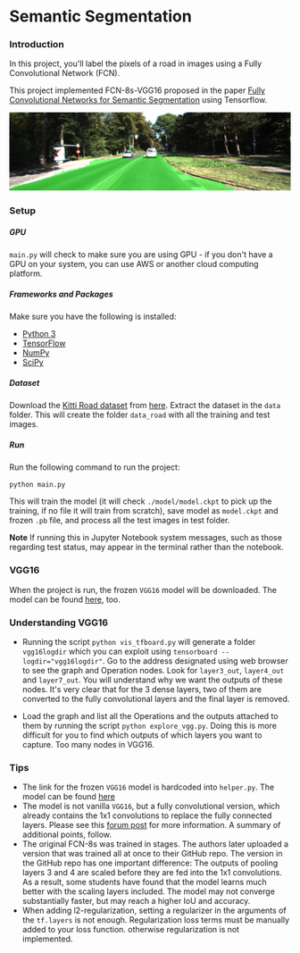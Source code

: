 # Semantic Segmentation
### Introduction
In this project, you'll label the pixels of a road in images using a Fully Convolutional Network (FCN).

This project implemented FCN-8s-VGG16 proposed in the paper [Fully Convolutional Networks for Semantic Segmentation](https://arxiv.org/abs/1411.4038v2) using Tensorflow.

![sample][0]

### Setup
##### GPU
`main.py` will check to make sure you are using GPU - if you don't have a GPU on your system, you can use AWS or another cloud computing platform.
##### Frameworks and Packages
Make sure you have the following is installed:
 - [Python 3](https://www.python.org/)
 - [TensorFlow](https://www.tensorflow.org/)
 - [NumPy](http://www.numpy.org/)
 - [SciPy](https://www.scipy.org/)

##### Dataset
Download the [Kitti Road dataset](http://www.cvlibs.net/datasets/kitti/eval_road.php) from [here](http://www.cvlibs.net/download.php?file=data_road.zip).  Extract the dataset in the `data` folder.  This will create the folder `data_road` with all the training and test images.

##### Run
Run the following command to run the project:
```
python main.py
```

This will train the model (it will check `./model/model.ckpt` to pick up the training, if no file it will train from scratch), save model as `model.ckpt` and frozen `.pb` file, and process all the test images in test folder.

**Note** If running this in Jupyter Notebook system messages, such as those regarding test status, may appear in the terminal rather than the notebook.

### VGG16
When the project is run, the frozen `VGG16` model will be downloaded. The model can be found [here][1], too.

### Understanding VGG16

* Running the script `python vis_tfboard.py` will generate a folder `vgg16logdir` which you can exploit using `tensorboard --logdir="vgg16logdir"`. Go to the address designated using web browser to see the graph and Operation nodes. Look for `layer3_out`, `layer4_out` and `layer7_out`. You will understand why we want the outputs of these nodes. It's very clear that for the 3 dense layers, two of them are converted to the fully convolutional layers and the final layer is removed.

* Load the graph and list all the Operations and the outputs attached to them by running the script `python explore_vgg.py`. Doing this is more difficult for you to find which outputs of which layers you want to capture. Too many nodes in VGG16.

### Tips
- The link for the frozen `VGG16` model is hardcoded into `helper.py`.  The model can be found [here](https://s3-us-west-1.amazonaws.com/udacity-selfdrivingcar/vgg.zip)
- The model is not vanilla `VGG16`, but a fully convolutional version, which already contains the 1x1 convolutions to replace the fully connected layers. Please see this [forum post](https://discussions.udacity.com/t/here-is-some-advice-and-clarifications-about-the-semantic-segmentation-project/403100/8?u=subodh.malgonde) for more information.  A summary of additional points, follow.
- The original FCN-8s was trained in stages. The authors later uploaded a version that was trained all at once to their GitHub repo.  The version in the GitHub repo has one important difference: The outputs of pooling layers 3 and 4 are scaled before they are fed into the 1x1 convolutions.  As a result, some students have found that the model learns much better with the scaling layers included. The model may not converge substantially faster, but may reach a higher IoU and accuracy.
- When adding l2-regularization, setting a regularizer in the arguments of the `tf.layers` is not enough. Regularization loss terms must be manually added to your loss function. otherwise regularization is not implemented.

[0]: ./runs/1533646882.4119525/um_000007.png
[1]: https://s3-us-west-1.amazonaws.com/udacity-selfdrivingcar/vgg.zip
